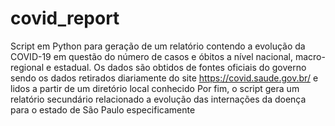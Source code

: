 # covid_report

Script em Python para geração de um relatório contendo a evolução da COVID-19 em questão do número de casos e óbitos a nível nacional, macro-regional e estadual. Os dados são obtidos de fontes oficiais do governo sendo os dados retirados diariamente do site https://covid.saude.gov.br/ e lidos a partir de um diretório local conhecido Por fim, o script gera um relatório secundário relacionado a evolução das internações da doença para o estado de São Paulo especificamente
